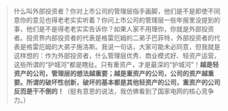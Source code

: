 > 什么叫外部投资者？你对上市公司的管理层指手画脚，他们是不是即使不同意你的意见也得老老实实听着？你问上市公司的管理层一些年报里没提到的事，他们是不是得老老实实告诉你？如果人家不用理你，你就是外部投资者。投资界内部投资者的代表是格雷厄姆的二弟子巴菲特，外部投资者的代表是格雷厄姆的大弟子施洛斯。我说一句话，大家可能未必同意，但我就是这样想的：作为外部投资者，什么管理层优秀、商业模式好、轻资产运营，这些所谓的“护城河”都是瞎扯。只有重资产，才是最深的“护城河”！**越是轻资产的公司，管理层的想法越重要；越是重资产的公司，公司的资产越重要。所谓的破坏性创新，破坏的基本都是其他轻资产的公司，重资产的公司反而是干不倒的！**（挺有意思的说法，我仿佛看到了国家电网的核心竞争力。）
